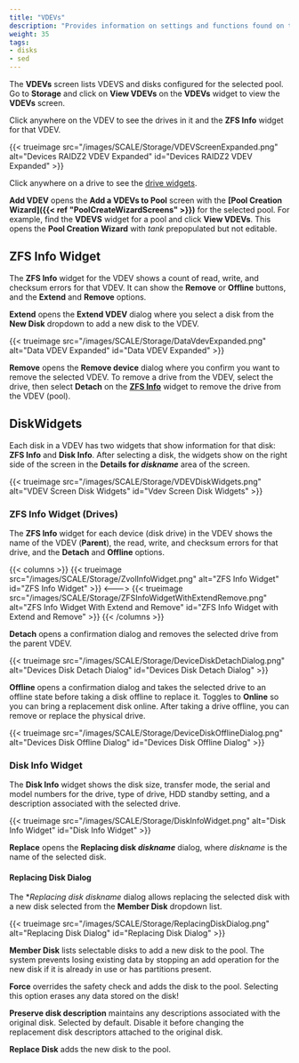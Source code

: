 ```yaml
---
title: "VDEVs"
description: "Provides information on settings and functions found on the VDEVs screens and widget."
weight: 35
tags:
- disks
- sed
---
```


The **VDEVs** screen lists VDEVS and disks configured for the selected pool.
Go to **Storage** and click on **View VDEVs** on the **VDEVs** widget to view the **VDEVs** screen.

Click anywhere on the VDEV to see the drives in it and the **ZFS Info** widget for that VDEV.

{{< trueimage src="/images/SCALE/Storage/VDEVScreenExpanded.png" alt="Devices RAIDZ2 VDEV Expanded" id="Devices RAIDZ2 VDEV Expanded" >}}

Click anywhere on a drive to see the [drive widgets](#disk-widgets).

**Add VDEV** opens the **Add a VDEVs to Pool** screen with the **[Pool Creation Wizard]({{< ref "PoolCreateWizardScreens" >}})** for the selected pool.
For example, find the **VDEVS** widget for a pool and click **View VDEVs**.
This opens the **Pool Creation Wizard** with *tank* prepopulated but not editable.

## ZFS Info Widget
The **ZFS Info** widget for the VDEV shows a count of read, write, and checksum errors for that VDEV. It can show the **Remove** or **Offline** buttons, and the **Extend** and **Remove** options.

**Extend** opens the **Extend VDEV** dialog where you select a disk from the **New Disk** dropdown to add a new disk to the VDEV.

{{< trueimage src="/images/SCALE/Storage/DataVdevExpanded.png" alt="Data VDEV Expanded" id="Data VDEV Expanded" >}}

**Remove** opens the **Remove device** dialog where you confirm you want to remove the selected VDEV.
To remove a drive from the VDEV, select the drive, then select **Detach** on the **[ZFS Info](#zfs-info-widget-drives)** widget to remove the drive from the VDEV (pool).

## DiskWidgets

Each disk in a VDEV has two widgets that show information for that disk: **ZFS Info** and **Disk Info**.
After selecting a disk, the widgets show on the right side of the screen in the **Details for *diskname*** area of the screen.

{{< trueimage src="/images/SCALE/Storage/VDEVDiskWidgets.png" alt="VDEV Screen Disk Widgets" id="Vdev Screen Disk Widgets" >}}

### ZFS Info Widget (Drives)

The **ZFS Info** widget for each device (disk drive) in the VDEV shows the name of the VDEV (**Parent**), the read, write, and checksum errors for that drive, and the **Detach** and **Offline** options.

{{< columns >}}
{{< trueimage src="/images/SCALE/Storage/ZvolInfoWidget.png" alt="ZFS Info Widget" id="ZFS Info Widget" >}}
<--->
{{< trueimage src="/images/SCALE/Storage/ZFSInfoWidgetWithExtendRemove.png" alt="ZFS Info Widget With Extend and Remove" id="ZFS Info Widget with Extend and Remove" >}}
{{< /columns >}}

**Detach** opens a confirmation dialog and removes the selected drive from the parent VDEV.

{{< trueimage src="/images/SCALE/Storage/DeviceDiskDetachDialog.png" alt="Devices Disk Detach Dialog" id="Devices Disk Detach Dialog" >}}

**Offline** opens a confirmation dialog and takes the selected drive to an offline state before taking a disk offline to replace it. 
Toggles to **Online** so you can bring a replacement disk online.
After taking a drive offline, you can remove or replace the physical drive.

{{< trueimage src="/images/SCALE/Storage/DeviceDiskOfflineDialog.png" alt="Devices Disk Offline Dialog" id="Devices Disk Offline Dialog" >}}

### Disk Info Widget

The **Disk Info** widget shows the disk size, transfer mode, the serial and model numbers for the drive, type of drive, HDD standby setting, and a description associated with the selected drive.

{{< trueimage src="/images/SCALE/Storage/DiskInfoWidget.png" alt="Disk Info Widget" id="Disk Info Widget" >}}

**Replace** opens the **Replacing disk *diskname*** dialog, where *diskname* is the name of the selected disk.

#### Replacing Disk Dialog

The **Replacing disk *diskname** dialog allows replacing the selected disk with a new disk selected from the **Member Disk** dropdown list.

{{< trueimage src="/images/SCALE/Storage/ReplacingDiskDialog.png" alt="Replacing Disk Dialog" id="Replacing Disk Dialog" >}}

**Member Disk** lists selectable disks to add a new disk to the pool.
The system prevents losing existing data by stopping an add operation for the new disk if it is already in use or has partitions present.

**Force** overrides the safety check and adds the disk to the pool. Selecting this option erases any data stored on the disk!

**Preserve disk description** maintains any descriptions associated with the original disk. Selected by default. Disable it before changing the replacement disk descriptors attached to the original disk.

**Replace Disk** adds the new disk to the pool.
